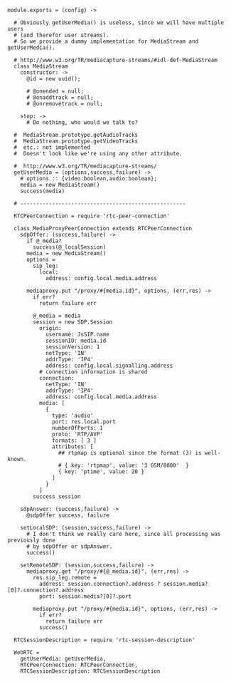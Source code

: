     module.exports = (config) ->

      # Obviously getUserMedia() is useless, since we will have multiple users
      # (and therefor user streams).
      # So we provide a dummy implementation for MediaStream and getUserMedia().

      # http://www.w3.org/TR/mediacapture-streams/#idl-def-MediaStream
      class MediaStream
        constructor: ->
          @id = new uuid();

          # @onended = null;
          # @onaddtrack = null;
          # @onremovetrack = null;

        stop: ->
          # Do nothing, who would we talk to?

      #  MediaStream.prototype.getAudioTracks
      #  MediaStream.prototype.getVideoTracks
      #  etc.: not implemented
      #  Doesn't look like we're using any other attribute.

      #  http://www.w3.org/TR/mediacapture-streams/
      getUserMedia = (options,success,failure) ->
        # options :: {video:boolean,audio:boolean};
        media = new MediaStream()
        success(media)

      # ----------------------------------------------------

      RTCPeerConnection = require 'rtc-peer-connection'

      class MediaProxyPeerConnection extends RTCPeerConnection
        sdpOffer: (success,failure) ->
          if @_media?
            success(@_localSession)
          media = new MediaStream()
          options =
            sip_leg:
              local:
                address: config.local.media.address

          mediaproxy.put "/proxy/#{media.id}", options, (err,res) ->
            if err?
              return failure err

            @_media = media
            session = new SDP.Session
              origin:
                username: JsSIP.name
                sessionID: media.id
                sessionVersion: 1
                netType: 'IN'
                addrType: 'IP4'
                address: config.local.signalling.address
              # connection information is shared
              connection:
                netType: 'IN'
                addrType: 'IP4'
                address: config.local.media.address
              media: [
                {
                  type: 'audio'
                  port: res.local.port
                  numberOfPorts: 1
                  proto: 'RTP/AVP'
                  formats: [ 3 ]
                  attributes: [ 
                    ## rtpmap is optional since the format (3) is well-known.
                    # { key: 'rtpmap', value: '3 GSM/8000'  }
                    { key: 'ptime', value: 20 }
                  ]
                }
              ]
            success session

        sdpAnswer: (success,failure) ->
          @sdpOffer success, failure

        setLocalSDP: (session,success,failure) ->
          # I don't think we really care here, since all processing was previously done
          # by sdpOffer or sdpAnswer.
          success()

        setRemoteSDP: (session,success,failure) ->
          mediaproxy.get "/proxy/#{@_media.id}", (err,res) ->
            res.sip_leg.remote =
              address: session.connection?.address ? session.media?[0]?.connection?.address
              port: session.media?[0]?.port

            mediaproxy.put "/proxy/#{media.id}", options, (err,res) ->
              if err?
                return failure err
              success()

      RTCSessionDescription = require 'rtc-session-description'

      WebRTC =
        getUserMedia: getUserMedia,
        RTCPeerConnection: RTCPeerConnection,
        RTCSessionDescription: RTCSessionDescription
